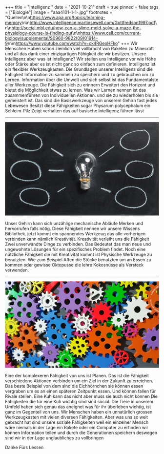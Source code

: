 +++
title = "Intelligenz "
date = "2021-10-21"
draft = true
pinned = false
tags = ["Biologie"]
image = "aaa4101-1-1-.jpg"
footnotes = "Quellen[](http://social.mbl.edu/how-can-a-slime-mold-solve-a-maze-the-physiology-course-is-finding-out)\n\n<https://www.apa.org/topics/learning-memory>\n\n<http://www.intelligence.martinsewell.com/Gottfredson1997.pdf>\n\n<http://social.mbl.edu/how-can-a-slime-mold-solve-a-maze-the-physiology-course-is-finding-out>\n\n<https://www.cell.com/current-biology/supplemental/S0960-9822(09)01914-9>\n\n<https://www.youtube.com/watch?v=ck4RGeoHFko>"
+++
Wir Menschen Haben schon ziemlich viel vollbracht von Raketen zu Minecraft und all das dank einer einzigartigen Fähigkeit die wir besitzen. Unsere Intelligenz aber was ist Intelligenz?  Wir stellen uns Intelligenz vor wie Höhe oder Stärke aber es ist nicht ganz so einfach zum definieren. Intelligenz ist ein flexibler Werkzeugkasten. Die Grundlagen unserer Intelligenz sind die Fähigkeit Information zu sammeln zu speichern und zu gebrauchen um zu Lernen. Information über die Umwelt und sich selbst ist das Fundamentalste aller Werkzeuge. Die Fähigkeit sich zu erinnern Erweitert den Horizont und bietet die Möglichkeit etwas zu lernen. Was wir Lernen nennen ist das zusammenführen von Individuellen Aktionen. und sie zu wiederholen bis sie gemeistert ist. Das sind die  Basiswerkzeuge von unserem Gehirn fast jedes Lebewesen Besitzt diese Fähigkeiten sogar Physarum polycephalum ein Schleim-Pilz Zeigt verhalten das auf basische Intelligenz führen lässt

- - -

![](pexels-pixabay-355948.jpg)

Unser Gehirn kann sich unzählige mechanische Abläufe Merken und hervorrufen falls nötig. Diese Fähigkeit nennen wir unsere Wissens Bibliothek. jetzt kommt ein spannendes Werkzeug das alle vorherigen verbinden kann nämlich Kreativität. Kreativität verleiht uns die Fähigkeit Zwei unverwandte Dinge zu verbinden. Das Bedeutet das man neue und ungewohnte Lösungen für ein spezifisches Problem findet. Noch eine nützliche Fähigkeit die mit Kreativität kommt ist Physische Werkzeuge zu benutzten. Wie zum Beispiel Affen die Stöcke benutzten um an Essen zu kommen oder gewisse Oktopusse die lehre Kokosnüsse als Versteck verwenden.

- - -

![](pexels-digital-buggu-171198.jpg)

Eine der komplexeren Fähigkeit von uns ist Planen. Das ist die Fähigkeit verschiedene Aktionen verbinden um ein Ziel in der Zukunft zu erreichen. Das beste Beispiel von dem sind die Eichhörnchen sie können essen vergraben um es an einen späteren Zeitpunkt essen. Und können fallen für Rivale stellen. Eine Kuh kann das nicht aber muss sie auch nicht können Die Fähigkeiten die für eine Kuh wichtig sind sind social. Die Tiere in unserem Umfeld haben sich genau das aneignet was für ihr überleben wichtig, ist ganz im Gegenteil von uns. Wir Menschen haben ein unnatürlich grossen Werkzeugkasten mit vielen diversen Fähigkeiten. Aber was uns so weit gebracht hat sind unsere soziale Fähigkeiten weil ein einzelner Mensch wäre niemals in der Lage ein Rakete oder ein Computer zu erfinden wir können Information teilen und durch die Generationen speichern deswegen sind wir in der Lage  unglaubliches zu vollbringen 



Danke Fürs Lessen